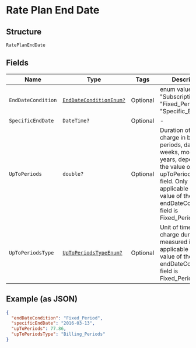 
# Rate Plan End Date

## Structure

`RatePlanEndDate`

## Fields

| Name | Type | Tags | Description |
|  --- | --- | --- | --- |
| `EndDateCondition` | [`EndDateConditionEnum?`](../../doc/models/end-date-condition-enum.md) | Optional | enum values are "Subscription_End" "Fixed_Period" "Specific_End_Date" |
| `SpecificEndDate` | `DateTime?` | Optional | - |
| `UpToPeriods` | `double?` | Optional | Duration of the charge in billing periods, days, weeks, months, or years, depending on the value of the upToPeriodsType field. Only applicable if the value of the endDateCondition field is Fixed_Period. |
| `UpToPeriodsType` | [`UpToPeriodsTypeEnum?`](../../doc/models/up-to-periods-type-enum.md) | Optional | Unit of time that the charge duration is measured in. Only applicable if the value of the endDateCondition field is Fixed_Period. |

## Example (as JSON)

```json
{
  "endDateCondition": "Fixed_Period",
  "specificEndDate": "2016-03-13",
  "upToPeriods": 77.86,
  "upToPeriodsType": "Billing_Periods"
}
```

